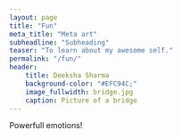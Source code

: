 ```yaml
---
layout: page
title: "Fun"
meta_title: "Meta art"
subheadline: "Subheading"
teaser: "To learn about my awesome self."
permalink: "/fun/"
header:
    title: Deeksha Sharma
    background-color: "#EFC94C;"
    image_fullwidth: bridge.jpg
    caption: Picture of a bridge
---
```


Powerfull emotions!

